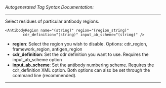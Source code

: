 _Autogenerated Tag Syntax Documentation:_

---
Select residues of particular antibody regions.

```
<AntibodyRegion name="(string)" region="(region_string)"
        cdr_definition="(string)" input_ab_scheme="(string)" />
```

-   **region**: Select the region you wish to disable. Options: cdr_region, framework_region, antigen_region
-   **cdr_definition**: Set the cdr definition you want to use. Requires the input_ab_scheme option
-   **input_ab_scheme**: Set the antibody numbering scheme. Requires the cdr_definition XML option. Both options can also be set through the command line (recommended).

---
